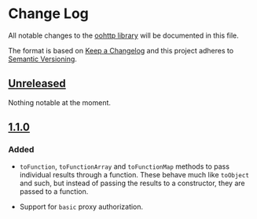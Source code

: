 # Change Log
All notable changes to the [oohttp library](https://github.com/SpectrumBroad/oohttp) will be documented in this file.

The format is based on [Keep a Changelog](http://keepachangelog.com/)
and this project adheres to [Semantic Versioning](http://semver.org/).
## [Unreleased][]
Nothing notable at the moment.

## [1.1.0][]
### Added
-   `toFunction`, `toFunctionArray` and `toFunctionMap` methods to pass individual results through a function. These behave much like `toObject` and such, but instead of passing the results to a constructor, they are passed to a function.

-   Support for `basic` proxy authorization.

[Unreleased]: https://github.com/SpectrumBroad/xible/compare/v1.1.0...HEAD
[1.1.0]: https://github.com/SpectrumBroad/xible/compare/v1.1.0...v1.0.0

